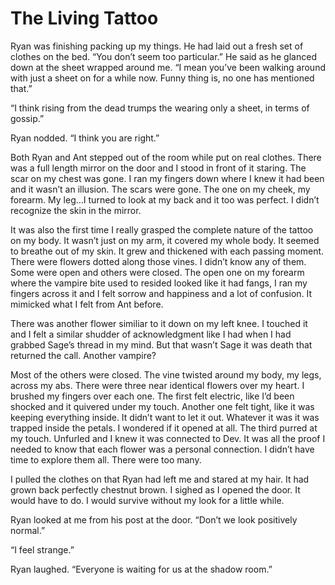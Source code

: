 # The Living Tattoo

Ryan was finishing packing up my things. He had laid out a fresh set of clothes on the bed. “You don’t seem too particular.” He said as he glanced down at the sheet wrapped around me. “I mean you’ve been walking around with just a sheet on for a while now. Funny thing is, no one has mentioned that.”

“I think rising from the dead trumps the wearing only a sheet, in terms of gossip.”

Ryan nodded. “I think you are right.”

Both Ryan and Ant stepped out of the room while put on real clothes. There was a full length mirror on the door and I stood in front of it staring. The scar on my chest was gone. I ran my fingers down where I knew it had been and it wasn’t an illusion. The scars were gone. The one on my cheek, my forearm. My leg…I turned to look at my back and it too was perfect. I didn’t recognize the skin in the mirror. 

It was also the first time I really grasped the complete nature of the tattoo on my body. It wasn’t just on my arm, it covered my whole body. It seemed to breathe out of my skin. It grew and thickened with each passing moment. There were flowers dotted along those vines. I didn’t know any of them. Some were open and others were closed. The open one on my forearm where the vampire bite used to resided looked like it had fangs, I ran my fingers across it and I felt sorrow and happiness and a lot of confusion. It mimicked what I felt from Ant before.

There was another flower similiar to it down on my left knee. I touched it and I felt a similar shudder of acknowledgment like I had when I had grabbed Sage’s thread in my mind. But that wasn’t Sage it was death that returned the call. Another vampire?

Most of the others were closed. The vine twisted around my body, my legs, across my abs. There were three near identical flowers over my heart. I brushed my fingers over each one. The first felt electric, like I’d been shocked and it quivered under my touch. Another one felt tight, like it was keeping everything inside. It didn’t want to let it out. Whatever it was it was trapped inside the petals. I wondered if it opened at all. The third purred at my touch. Unfurled and I knew it was connected to Dev. It was all the proof I needed to know that each flower was a personal connection. I didn’t have time to explore them all. There were too many. 

I pulled the clothes on that Ryan had left me and stared at my hair. It had grown back perfectly chestnut brown. I sighed as I opened the door. It would have to do. I would survive without my look for a little while. 

Ryan looked at me from his post at the door. “Don’t we look positively normal.”

“I feel strange.”

Ryan laughed. “Everyone is waiting for us at the shadow room.”

